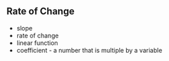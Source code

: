 ## Rate of Change

- slope
- rate of change
- linear function
- coefficient - a number that is multiple by a variable
  
